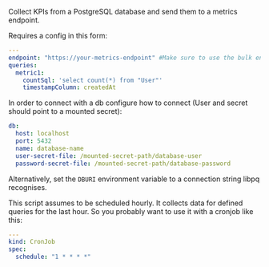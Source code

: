 Collect KPIs from a PostgreSQL database and send them to a metrics endpoint.

Requires a config in this form:

```yaml
---
endpoint: "https://your-metrics-endpoint" #Make sure to use the bulk endpoint
queries:
  metric1:
    countSql: 'select count(*) from "User"'
    timestampColumn: createdAt
```

In order to connect with a db configure how to connect (User and secret should point to a mounted secret):

```yaml
db:
  host: localhost
  port: 5432
  name: database-name
  user-secret-file: /mounted-secret-path/database-user
  password-secret-file: /mounted-secret-path/database-password
```

Alternatively, set the `DBURI` environment variable to a connection string libpq recognises.

This script assumes to be scheduled hourly. It collects data for defined queries for the last hour. So you probably want to use it with a cronjob like this:

```yaml
---
kind: CronJob
spec:
  schedule: "1 * * * *"
```

